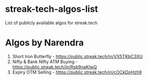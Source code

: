 # streak-tech-algos-list
List of publicly available algos for streak.tech

# Algos by Narendra
1. Short Iron Butterfly - https://public.streak.tech/in/VX5TKbC3XU
2. Nifty & Bank Nifty ATM Buying - https://public.streak.tech/in/Rsb9naKIwQ
3. Expiry OTM Selling - https://public.streak.tech/in/cOCkDoHzh9
